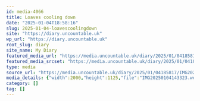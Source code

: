 ```yaml
---
id: media-4066
title: Loaves cooling down
date: "2025-01-04T18:58:16"
slug: 2025-01-04-loavescoolingdown
site: "https://diary.uncountable.uk"
wp_url: "https://diary.uncountable.uk"
root_slug: diary
site_name: My Diary
featured_media_url: "https://media.uncountable.uk/diary/2025/01/04185817/IMG20250104143323.webp"
featured_media_srcset: "https://media.uncountable.uk/diary/2025/01/04185817/IMG20250104143323-300x169.webp 300w, https://media.uncountable.uk/diary/2025/01/04185817/IMG20250104143323-1024x576.webp 1024w, https://media.uncountable.uk/diary/2025/01/04185817/IMG20250104143323-150x150.webp 150w, https://media.uncountable.uk/diary/2025/01/04185817/IMG20250104143323-640x360.webp 640w, https://media.uncountable.uk/diary/2025/01/04185817/IMG20250104143323.webp 2000w"
type: media
source_url: "https://media.uncountable.uk/diary/2025/01/04185817/IMG20250104143323.webp"
media_details: {"width":2000,"height":1125,"file":"IMG20250104143323.webp","filesize":196406,"sizes":{"medium":{"file":"IMG20250104143323-300x169.webp","width":300,"height":169,"filesize":10910,"mime_type":"image/webp","source_url":"https://media.uncountable.uk/diary/2025/01/04185817/IMG20250104143323-300x169.webp"},"large":{"file":"IMG20250104143323-1024x576.webp","width":1024,"height":576,"filesize":69214,"mime_type":"image/webp","source_url":"https://media.uncountable.uk/diary/2025/01/04185817/IMG20250104143323-1024x576.webp"},"thumbnail":{"file":"IMG20250104143323-150x150.webp","width":150,"height":150,"filesize":5414,"mime_type":"image/webp","source_url":"https://media.uncountable.uk/diary/2025/01/04185817/IMG20250104143323-150x150.webp"},"mobwidth":{"file":"IMG20250104143323-640x360.webp","width":640,"height":360,"filesize":35070,"mime_type":"image/webp","source_url":"https://media.uncountable.uk/diary/2025/01/04185817/IMG20250104143323-640x360.webp"},"full":{"file":"IMG20250104143323.webp","width":2000,"height":1125,"mime_type":"image/webp","source_url":"https://media.uncountable.uk/diary/2025/01/04185817/IMG20250104143323.webp"}},"image_meta":{"aperture":"0","credit":"","camera":"","caption":"","created_timestamp":"0","copyright":"","focal_length":"0","iso":"0","shutter_speed":"0","title":"","orientation":"0","keywords":[]}}
category: []
tag: []
---
```


